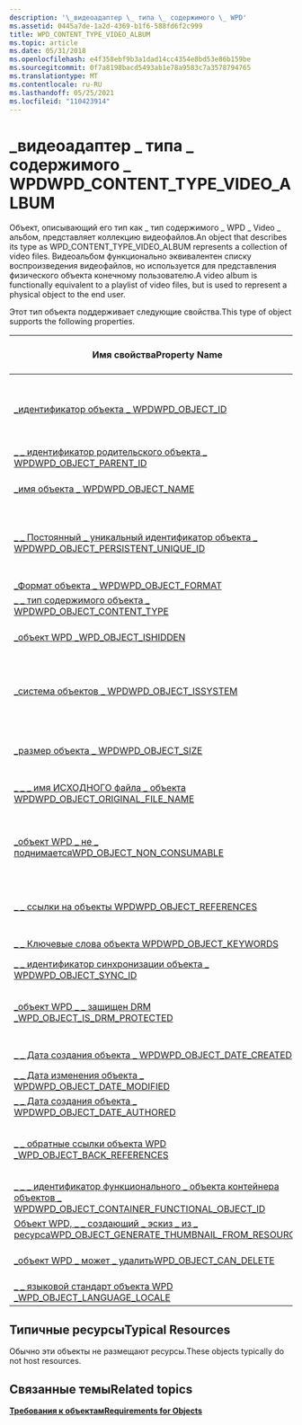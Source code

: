```yaml
---
description: '\_видеоадаптер \_ типа \_ содержимого \_ WPD'
ms.assetid: 0445a7de-1a2d-4369-b1f6-588fd6f2c999
title: WPD_CONTENT_TYPE_VIDEO_ALBUM
ms.topic: article
ms.date: 05/31/2018
ms.openlocfilehash: e4f358ebf9b3a1dad14cc4354e8bd53e86b159be
ms.sourcegitcommit: 0f7a8198bacd5493ab1e78a9583c7a3578794765
ms.translationtype: MT
ms.contentlocale: ru-RU
ms.lasthandoff: 05/25/2021
ms.locfileid: "110423914"
---
```

# <a name="wpd_content_type_video_album"></a><span data-ttu-id="da6d0-103">\_видеоадаптер \_ типа \_ содержимого \_ WPD</span><span class="sxs-lookup"><span data-stu-id="da6d0-103">WPD\_CONTENT\_TYPE\_VIDEO\_ALBUM</span></span>

<span data-ttu-id="da6d0-104">Объект, описывающий его тип как \_ тип содержимого \_ WPD \_ Video \_ альбом, представляет коллекцию видеофайлов.</span><span class="sxs-lookup"><span data-stu-id="da6d0-104">An object that describes its type as WPD\_CONTENT\_TYPE\_VIDEO\_ALBUM represents a collection of video files.</span></span> <span data-ttu-id="da6d0-105">Видеоальбом функционально эквивалентен списку воспроизведения видеофайлов, но используется для представления физического объекта конечному пользователю.</span><span class="sxs-lookup"><span data-stu-id="da6d0-105">A video album is functionally equivalent to a playlist of video files, but is used to represent a physical object to the end user.</span></span>

<span data-ttu-id="da6d0-106">Этот тип объекта поддерживает следующие свойства.</span><span class="sxs-lookup"><span data-stu-id="da6d0-106">This type of object supports the following properties.</span></span>



|  <span data-ttu-id="da6d0-107">Имя свойства</span><span class="sxs-lookup"><span data-stu-id="da6d0-107">Property Name</span></span>                             | <span data-ttu-id="da6d0-108">Обязательный или необязательный</span><span class="sxs-lookup"><span data-stu-id="da6d0-108">Required or Optional</span></span>              |
|-----------------------------------------------------------------------------------------------------------------------|--------------------------------------------------------------------------------|
| [<span data-ttu-id="da6d0-109">\_идентификатор объекта \_ WPD</span><span class="sxs-lookup"><span data-stu-id="da6d0-109">WPD\_OBJECT\_ID</span></span>](object-properties.md)                                                                | <span data-ttu-id="da6d0-110">Обязательно, только для чтения.</span><span class="sxs-lookup"><span data-stu-id="da6d0-110">Required, read-only.</span></span> <span data-ttu-id="da6d0-111">Клиент не может задать это свойство даже во время создания.</span><span class="sxs-lookup"><span data-stu-id="da6d0-111">A client cannot set this property, even at creation time.</span></span> |
| [<span data-ttu-id="da6d0-112">\_ \_ идентификатор родительского объекта \_ WPD</span><span class="sxs-lookup"><span data-stu-id="da6d0-112">WPD\_OBJECT\_PARENT\_ID</span></span>](object-properties.md)                                                 | <span data-ttu-id="da6d0-113">Обязательный.</span><span class="sxs-lookup"><span data-stu-id="da6d0-113">Required.</span></span>                                                                      |
| [<span data-ttu-id="da6d0-114">\_имя объекта \_ WPD</span><span class="sxs-lookup"><span data-stu-id="da6d0-114">WPD\_OBJECT\_NAME</span></span>](object-properties.md)                                                            | <span data-ttu-id="da6d0-115">Требуется, если объект представляет файл.</span><span class="sxs-lookup"><span data-stu-id="da6d0-115">Required if the object represents a file.</span></span>                                      |
| [<span data-ttu-id="da6d0-116">\_ \_ Постоянный \_ уникальный идентификатор объекта \_ WPD</span><span class="sxs-lookup"><span data-stu-id="da6d0-116">WPD\_OBJECT\_PERSISTENT\_UNIQUE\_ID</span></span>](object-properties.md)                          | <span data-ttu-id="da6d0-117">Обязательно, только для чтения.</span><span class="sxs-lookup"><span data-stu-id="da6d0-117">Required, read-only.</span></span> <span data-ttu-id="da6d0-118">Клиент не может задать это свойство даже во время создания.</span><span class="sxs-lookup"><span data-stu-id="da6d0-118">A client cannot set this property, even at creation time.</span></span> |
| [<span data-ttu-id="da6d0-119">\_Формат объекта \_ WPD</span><span class="sxs-lookup"><span data-stu-id="da6d0-119">WPD\_OBJECT\_FORMAT</span></span>](object-properties.md)                                                        | <span data-ttu-id="da6d0-120">Обязательный.</span><span class="sxs-lookup"><span data-stu-id="da6d0-120">Required.</span></span>                                                                      |
| [<span data-ttu-id="da6d0-121">\_ \_ тип содержимого объекта \_ WPD</span><span class="sxs-lookup"><span data-stu-id="da6d0-121">WPD\_OBJECT\_CONTENT\_TYPE</span></span>](object-properties.md)                                           | <span data-ttu-id="da6d0-122">Обязательный.</span><span class="sxs-lookup"><span data-stu-id="da6d0-122">Required.</span></span>                                                                      |
| [<span data-ttu-id="da6d0-123">\_объект WPD \_</span><span class="sxs-lookup"><span data-stu-id="da6d0-123">WPD\_OBJECT\_ISHIDDEN</span></span>](object-properties.md)                                                    | <span data-ttu-id="da6d0-124">Требуется, если объект скрыт.</span><span class="sxs-lookup"><span data-stu-id="da6d0-124">Required if the object is hidden.</span></span>                                              |
| [<span data-ttu-id="da6d0-125">\_система объектов \_ WPD</span><span class="sxs-lookup"><span data-stu-id="da6d0-125">WPD\_OBJECT\_ISSYSTEM</span></span>](object-properties.md)                                                    | <span data-ttu-id="da6d0-126">Требуется, если объект является системным объектом (представляет системный файл).</span><span class="sxs-lookup"><span data-stu-id="da6d0-126">Required if the object is a system object (represents a system file).</span></span>          |
| [<span data-ttu-id="da6d0-127">\_размер объекта \_ WPD</span><span class="sxs-lookup"><span data-stu-id="da6d0-127">WPD\_OBJECT\_SIZE</span></span>](object-properties.md)                                                            | <span data-ttu-id="da6d0-128">Требуется, если у объекта есть по крайней мере один ресурс.</span><span class="sxs-lookup"><span data-stu-id="da6d0-128">Required if the object has at least one resource.</span></span>                              |
| [<span data-ttu-id="da6d0-129">\_ \_ \_ имя ИСХОДНОГО файла \_ объекта WPD</span><span class="sxs-lookup"><span data-stu-id="da6d0-129">WPD\_OBJECT\_ORIGINAL\_FILE\_NAME</span></span>](object-properties.md)                              | <span data-ttu-id="da6d0-130">Требуется, если объект представляет файл.</span><span class="sxs-lookup"><span data-stu-id="da6d0-130">Required if the object represents a file.</span></span>                                      |
| [<span data-ttu-id="da6d0-131">\_объект WPD \_ не \_ поднимается</span><span class="sxs-lookup"><span data-stu-id="da6d0-131">WPD\_OBJECT\_NON\_CONSUMABLE</span></span>](object-properties.md)                                       | <span data-ttu-id="da6d0-132">Рекомендуется, если объект не предназначен для использования устройством.</span><span class="sxs-lookup"><span data-stu-id="da6d0-132">Recommended if the object is not meant for consumption by the device.</span></span>          |
| [<span data-ttu-id="da6d0-133">\_ \_ ссылки на объекты WPD</span><span class="sxs-lookup"><span data-stu-id="da6d0-133">WPD\_OBJECT\_REFERENCES</span></span>](object-properties.md)                                                | <span data-ttu-id="da6d0-134">Требуется, если объект содержит ссылки на другие объекты.</span><span class="sxs-lookup"><span data-stu-id="da6d0-134">Required if the object has references to other objects.</span></span>                        |
| [<span data-ttu-id="da6d0-135">\_ \_ Ключевые слова объекта WPD</span><span class="sxs-lookup"><span data-stu-id="da6d0-135">WPD\_OBJECT\_KEYWORDS</span></span>](object-properties.md)                                                    | <span data-ttu-id="da6d0-136">Необязательный элемент.</span><span class="sxs-lookup"><span data-stu-id="da6d0-136">Optional.</span></span>                                                                      |
| [<span data-ttu-id="da6d0-137">\_ \_ идентификатор синхронизации объекта \_ WPD</span><span class="sxs-lookup"><span data-stu-id="da6d0-137">WPD\_OBJECT\_SYNC\_ID</span></span>](object-properties.md)                                                     | <span data-ttu-id="da6d0-138">Необязательный элемент.</span><span class="sxs-lookup"><span data-stu-id="da6d0-138">Optional.</span></span>                                                                      |
| [<span data-ttu-id="da6d0-139">\_объект WPD \_ \_ защищен DRM \_</span><span class="sxs-lookup"><span data-stu-id="da6d0-139">WPD\_OBJECT\_IS\_DRM\_PROTECTED</span></span>](object-properties.md)                                  | <span data-ttu-id="da6d0-140">Требуется, если объект защищен с помощью технологии DRM.</span><span class="sxs-lookup"><span data-stu-id="da6d0-140">Required if the object is protected by DRM technology.</span></span>                         |
| [<span data-ttu-id="da6d0-141">\_ \_ Дата создания объекта \_ WPD</span><span class="sxs-lookup"><span data-stu-id="da6d0-141">WPD\_OBJECT\_DATE\_CREATED</span></span>](object-properties.md)                                           | <span data-ttu-id="da6d0-142">Необязательный элемент.</span><span class="sxs-lookup"><span data-stu-id="da6d0-142">Optional.</span></span>                                                                      |
| [<span data-ttu-id="da6d0-143">\_ \_ Дата изменения объекта \_ WPD</span><span class="sxs-lookup"><span data-stu-id="da6d0-143">WPD\_OBJECT\_DATE\_MODIFIED</span></span>](object-properties.md)                                         | <span data-ttu-id="da6d0-144">(рекомендуется).</span><span class="sxs-lookup"><span data-stu-id="da6d0-144">Recommended.</span></span>                                                                   |
| [<span data-ttu-id="da6d0-145">\_ \_ Дата создания объекта \_ WPD</span><span class="sxs-lookup"><span data-stu-id="da6d0-145">WPD\_OBJECT\_DATE\_AUTHORED</span></span>](object-properties.md)                                         | <span data-ttu-id="da6d0-146">Необязательный элемент.</span><span class="sxs-lookup"><span data-stu-id="da6d0-146">Optional.</span></span>                                                                      |
| [<span data-ttu-id="da6d0-147">\_ \_ обратные ссылки объекта WPD \_</span><span class="sxs-lookup"><span data-stu-id="da6d0-147">WPD\_OBJECT\_BACK\_REFERENCES</span></span>](object-properties.md)                                                                | <span data-ttu-id="da6d0-148">Рекомендуется, если на объект ссылается другой объект.</span><span class="sxs-lookup"><span data-stu-id="da6d0-148">Recommended if the object is referenced by another object.</span></span>                     |
| [<span data-ttu-id="da6d0-149">\_ \_ \_ идентификатор функционального \_ объекта контейнера объектов \_ WPD</span><span class="sxs-lookup"><span data-stu-id="da6d0-149">WPD\_OBJECT\_CONTAINER\_FUNCTIONAL\_OBJECT\_ID</span></span>](object-properties.md)     | <span data-ttu-id="da6d0-150">Необязательный элемент.</span><span class="sxs-lookup"><span data-stu-id="da6d0-150">Optional.</span></span>                                                                      |
| [<span data-ttu-id="da6d0-151">Объект WPD, \_ \_ создающий \_ эскиз \_ из \_ ресурса</span><span class="sxs-lookup"><span data-stu-id="da6d0-151">WPD\_OBJECT\_GENERATE\_THUMBNAIL\_FROM\_RESOURCE</span></span>](object-properties.md) | <span data-ttu-id="da6d0-152">Необязательный элемент.</span><span class="sxs-lookup"><span data-stu-id="da6d0-152">Optional.</span></span>                                                                      |
| [<span data-ttu-id="da6d0-153">\_объект WPD \_ может \_ удалить</span><span class="sxs-lookup"><span data-stu-id="da6d0-153">WPD\_OBJECT\_CAN\_DELETE</span></span>](object-properties.md)                                                                     | <span data-ttu-id="da6d0-154">Требуется, если объект не может быть удален.</span><span class="sxs-lookup"><span data-stu-id="da6d0-154">Required if the object cannot be deleted.</span></span>                                      |
| [<span data-ttu-id="da6d0-155">\_ \_ языковой стандарт объекта WPD \_</span><span class="sxs-lookup"><span data-stu-id="da6d0-155">WPD\_OBJECT\_LANGUAGE\_LOCALE</span></span>](object-properties.md)                                                                | <span data-ttu-id="da6d0-156">Необязательный элемент.</span><span class="sxs-lookup"><span data-stu-id="da6d0-156">Optional.</span></span>                                                                      |



 

## <a name="typical-resources"></a><span data-ttu-id="da6d0-157">Типичные ресурсы</span><span class="sxs-lookup"><span data-stu-id="da6d0-157">Typical Resources</span></span>

<span data-ttu-id="da6d0-158">Обычно эти объекты не размещают ресурсы.</span><span class="sxs-lookup"><span data-stu-id="da6d0-158">These objects typically do not host resources.</span></span>

## <a name="related-topics"></a><span data-ttu-id="da6d0-159">Связанные темы</span><span class="sxs-lookup"><span data-stu-id="da6d0-159">Related topics</span></span>

<dl> <dt>

[<span data-ttu-id="da6d0-160">**Требования к объектам**</span><span class="sxs-lookup"><span data-stu-id="da6d0-160">**Requirements for Objects**</span></span>](requirements-for-objects.md)
</dt> </dl>

 

 



